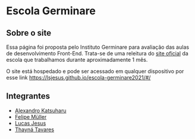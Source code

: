 # Escola Germinare
## Sobre o site
Essa página foi proposta pelo Instituto Germinare para avaliação das aulas de desenvolvimento Front-End. Trata-se de uma releitura do [site oficial](https://www.escolagerminare.org.br/) da escola que trabalhamos durante aproximadamente 1 mês. 

O site está hospedado e pode ser acessado em qualquer dispositivo por esse link https://lsjesus.github.io/escola-germinare2021/#/

## Integrantes
- [Alexandro Katsuharu](https://github.com/AlexandroMinobe) 
- [Felipe Müller](https://github.com/febaru)
- [Lucas Jesus](https://www.linkedin.com/in/lucas-silva-de-jesus-9576481b7/)
- [Thayná Tavares](https://github.com/thaynatavares)
